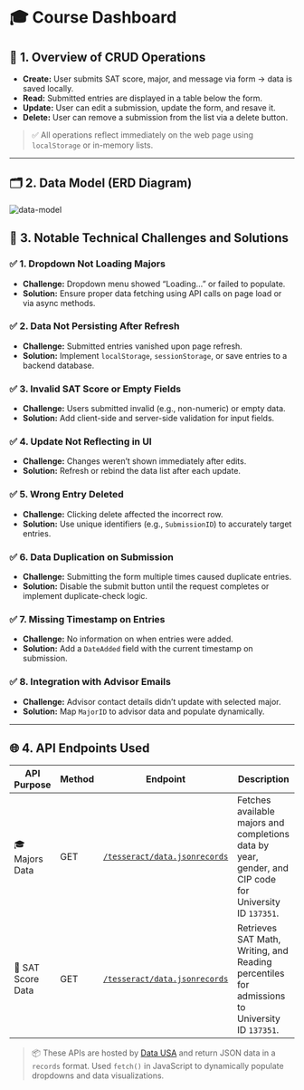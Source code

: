 # 🎓 Course Dashboard

## 📝 1. Overview of CRUD Operations

- **Create:** User submits SAT score, major, and message via form → data is saved locally.
- **Read:** Submitted entries are displayed in a table below the form.
- **Update:** User can edit a submission, update the form, and resave it.
- **Delete:** User can remove a submission from the list via a delete button.

> ✅ All operations reflect immediately on the web page using `localStorage` or in-memory lists.

---

## 🗂 2. Data Model (ERD Diagram)

![data-model](https://github.com/user-attachments/assets/107ff249-88cd-4b68-9109-9c30717ce7f7)

## 🔧 3. Notable Technical Challenges and Solutions

### ✅ 1. Dropdown Not Loading Majors
- **Challenge:** Dropdown menu showed “Loading…” or failed to populate.  
- **Solution:** Ensure proper data fetching using API calls on page load or via async methods.

### ✅ 2. Data Not Persisting After Refresh
- **Challenge:** Submitted entries vanished upon page refresh.  
- **Solution:** Implement `localStorage`, `sessionStorage`, or save entries to a backend database.

### ✅ 3. Invalid SAT Score or Empty Fields
- **Challenge:** Users submitted invalid (e.g., non-numeric) or empty data.  
- **Solution:** Add client-side and server-side validation for input fields.

### ✅ 4. Update Not Reflecting in UI
- **Challenge:** Changes weren’t shown immediately after edits.  
- **Solution:** Refresh or rebind the data list after each update.

### ✅ 5. Wrong Entry Deleted
- **Challenge:** Clicking delete affected the incorrect row.  
- **Solution:** Use unique identifiers (e.g., `SubmissionID`) to accurately target entries.

### ✅ 6. Data Duplication on Submission
- **Challenge:** Submitting the form multiple times caused duplicate entries.  
- **Solution:** Disable the submit button until the request completes or implement duplicate-check logic.

### ✅ 7. Missing Timestamp on Entries
- **Challenge:** No information on when entries were added.  
- **Solution:** Add a `DateAdded` field with the current timestamp on submission.

### ✅ 8. Integration with Advisor Emails
- **Challenge:** Advisor contact details didn’t update with selected major.  
- **Solution:** Map `MajorID` to advisor data and populate dynamically.

---

## 🌐 4. API Endpoints Used

| API Purpose  | Method | Endpoint | Description |
|--------------|--------|----------|-------------|
| 🎓 Majors Data | GET | [`/tesseract/data.jsonrecords`](https://fargo-api-ts.datausa.io/tesseract/data.jsonrecords?cube=ipeds_completions&drilldowns=Year,Gender,CIP6&include=University:137351;CIP6:510000,420101,260102,513801,260101&locale=en&measures=Completions) | Fetches available majors and completions data by year, gender, and CIP code for University ID `137351`. |
| 🧠 SAT Score Data | GET | [`/tesseract/data.jsonrecords`](https://fargo-api-ts.datausa.io/tesseract/data.jsonrecords?cube=ipeds_admissions&include=University:137351&drilldowns=Year,University&locale=en&measures=SAT+Math+25th+Percentile%2CSAT+Math+50th+Percentile%2CSAT+Math+75th+Percentile%2CSAT+Writing+25th+Percentile%2CSAT+Writing+75th+Percentile%2CSAT+Critical+Reading+25th+Percentile%2CSAT+Critical+Reading+50th+Percentile%2CSAT+Critical+Reading+75th+Percentile) | Retrieves SAT Math, Writing, and Reading percentiles for admissions to University ID `137351`. |

> 📦 These APIs are hosted by [Data USA](https://datausa.io/) and return JSON data in a `records` format. Used `fetch()` in JavaScript to dynamically populate dropdowns and data visualizations.
